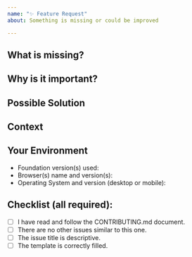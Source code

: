 ```yaml
---
name: "✨ Feature Request"
about: Something is missing or could be improved

---
```


<!--- --------------------------------------------------------------------- -->
<!---                 Please fill the following template                    -->
<!---                 Your issue may be ignored otherwise                   -->
<!--- --------------------------------------------------------------------- -->
<!---  Only submit feature requests here. For help or questions to the      -->
<!---  community, see the forum: https://foundation.zurb.com/forum          -->

## What is missing?
<!--- What you want to be added or improved and how you would use it?       -->

## Why is it important?
<!--- Why would this feature benefits to everyone? What is the current      -->
<!--- workaround and how is it insufficient or inadequate?                  -->

## Possible Solution
<!--- Not obligatory, but suggest a fix/reason for the bug,                 -->
<!--- or ideas how to implement the addition or change.                     -->

## Context
<!--- How has this issue affected you? What are you trying to accomplish?   -->
<!--- Providing context helps us come up with a solution that is most       -->
<!--- useful in the real world                                              -->

## Your Environment
<!--- Include as many relevant details about the context and environment    -->
<!--- you're using. You can also provide logs if relevant.                  -->
- Foundation version(s) used:
- Browser(s) name and version(s):
- Operating System and version (desktop or mobile):

## Checklist (all required):
<!--- Go over all the following points, and put an `x` in the boxes.        -->
<!--- If you're unsure about any of these, don't hesitate to ask.           -->
- [ ] I have read and follow the CONTRIBUTING.md document.
- [ ] There are no other issues similar to this one.
- [ ] The issue title is descriptive.
- [ ] The template is correctly filled.

<!--- --------------------------------------------------------------------- -->
<!---       For more information, see the CONTRIBUTING.md document          -->
<!---            Thank you for your issue and happy coding ;)               -->
<!--- --------------------------------------------------------------------- -->
